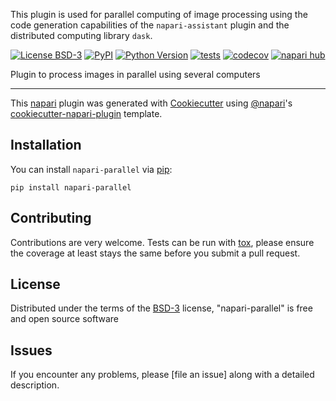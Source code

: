 
This plugin is used for parallel computing of image processing using the code
generation capabilities of the `napari-assistant` plugin and the distributed
computing library `dask`.

[![License BSD-3](https://img.shields.io/pypi/l/napari-parallel.svg?color=green)](https://github.com/bridgeArchitect/napari-parallel/raw/main/LICENSE)
[![PyPI](https://img.shields.io/pypi/v/napari-parallel.svg?color=green)](https://pypi.org/project/napari-parallel)
[![Python Version](https://img.shields.io/pypi/pyversions/napari-parallel.svg?color=green)](https://python.org)
[![tests](https://github.com/bridgeArchitect/napari-parallel/workflows/tests/badge.svg)](https://github.com/bridgeArchitect/napari-parallel/actions)
[![codecov](https://codecov.io/gh/bridgeArchitect/napari-parallel/branch/main/graph/badge.svg)](https://codecov.io/gh/bridgeArchitect/napari-parallel)
[![napari hub](https://img.shields.io/endpoint?url=https://api.napari-hub.org/shields/napari-parallel)](https://napari-hub.org/plugins/napari-parallel)

Plugin to process images in parallel using several computers

----------------------------------

This [napari] plugin was generated with [Cookiecutter] using [@napari]'s [cookiecutter-napari-plugin] template.

<!--
Don't miss the full getting started guide to set up your new package:
https://github.com/napari/cookiecutter-napari-plugin#getting-started

and review the napari docs for plugin developers:
https://napari.org/stable/plugins/index.html
-->

## Installation

You can install `napari-parallel` via [pip]:

    pip install napari-parallel


## Contributing

Contributions are very welcome. Tests can be run with [tox], please ensure
the coverage at least stays the same before you submit a pull request.

## License

Distributed under the terms of the [BSD-3] license,
"napari-parallel" is free and open source software

## Issues

If you encounter any problems, please [file an issue] along with a detailed description.

[napari]: https://github.com/napari/napari
[Cookiecutter]: https://github.com/audreyr/cookiecutter
[@napari]: https://github.com/napari
[MIT]: http://opensource.org/licenses/MIT
[BSD-3]: http://opensource.org/licenses/BSD-3-Clause
[GNU GPL v3.0]: http://www.gnu.org/licenses/gpl-3.0.txt
[GNU LGPL v3.0]: http://www.gnu.org/licenses/lgpl-3.0.txt
[Apache Software License 2.0]: http://www.apache.org/licenses/LICENSE-2.0
[Mozilla Public License 2.0]: https://www.mozilla.org/media/MPL/2.0/index.txt
[cookiecutter-napari-plugin]: https://github.com/napari/cookiecutter-napari-plugin

[napari]: https://github.com/napari/napari
[tox]: https://tox.readthedocs.io/en/latest/
[pip]: https://pypi.org/project/pip/
[PyPI]: https://pypi.org/
